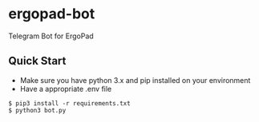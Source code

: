 # ergopad-bot
Telegram Bot for ErgoPad

## Quick Start
- Make sure you have python 3.x and pip installed on your environment
- Have a appropriate .env file

```
$ pip3 install -r requirements.txt
$ python3 bot.py
```
